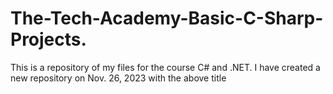 # The-Tech-Academy-Basic-C-Sharp-Projects.
This is a repository of my files for the course C# and .NET. 
I have created a new repository on Nov. 26, 2023 with the above title
